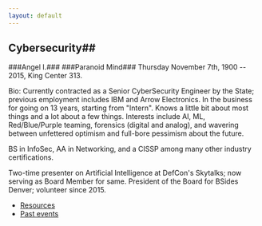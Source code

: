 ```yaml
---
layout: default
---
```

## Cybersecurity##
###Angel I.###
###Paranoid Mind###
Thursday November 7th, 1900 -- 2015, King Center 313.

Bio: Currently contracted as a Senior CyberSecurity Engineer by the State; previous employment includes IBM and Arrow Electronics. In the business for going on 13 years, starting from "Intern". Knows a little bit about most things and a lot about a few things. Interests include AI, ML, Red/Blue/Purple teaming, forensics (digital and analog), and wavering between unfettered optimism and full-bore pessimism about the future.

BS in InfoSec, AA in Networking, and a CISSP among many other industry certifications.

Two-time presenter on Artificial Intelligence at DefCon's Skytalks; now serving as Board Member for same. President of the Board for BSides Denver; volunteer since 2015.

* [Resources](resources.html)
* [Past events](past_events.html)

